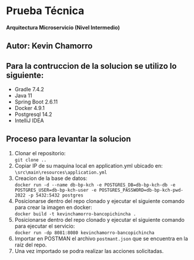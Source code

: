 # Prueba Técnica
#### Arquitectura Microservicio (Nivel Intermedio)

## Autor: Kevin Chamorro

## Para la contruccion de la solucion se utilizo lo siguiente:

- Gradle 7.4.2
- Java 11
- Spring Boot 2.6.11
- Docker 4.9.1
- Postgresql 14.2
- IntelliJ IDEA

## Proceso para levantar la solucion

1. Clonar el repositorio:</br>
``git clone ..``
2. Copiar IP de su maquina local en application.yml ubicado en:</br>
``\src\main\resources\application.yml``
3. Creacion de la base de datos:</br>
``docker run -d --name db-bp-kch -e POSTGRES_DB=db-bp-kch-db -e POSTGRES_USER=db-bp-kch-user -e POSTGRES_PASSWORD=db-bp-kch-pwd-2022 -p 5432:5432 postgres``
4. Posicionarse dentro del repo clonado y ejecutar el siguiente comando para crear la imagen en docker:</br>
``docker build -t kevinchamorro-bancopichincha .``
5. Posicionarse dentro del repo clonado y ejecutar el siguiente comando para ejecutar el servicio:</br>
``docker run -dp 8081:8080 kevinchamorro-bancopichincha``
6. Importar en POSTMAN el archivo ``postmant.json`` que se encuentra en la raiz del repo.
7. Una vez importado se podra realizar las acciones solicitadas.






